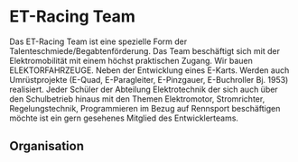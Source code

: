 # ET-Racing Team 

Das ET-Racing Team ist eine spezielle Form der Talenteschmiede/Begabtenförderung. Das Team beschäftigt sich mit der Elektromobilität 
mit einem höchst praktischen Zugang. Wir bauen ELEKTORFAHRZEUGE. Neben der Entwicklung eines E-Karts. 
Werden auch Umrüstprojekte (E-Quad, E-Paragleiter, E-Pinzgauer, E-Buchroller Bj. 1953) realisiert. 
Jeder Schüler der Abteilung Elektrotechnik der sich auch über den Schulbetrieb hinaus mit den Themen Elektromotor, Stromrichter, 
Regelungstechnik, Programmieren im Bezug auf Rennsport beschäftigen möchte ist ein gern gesehenes Mitglied des Entwicklerteams.

## Organisation 
